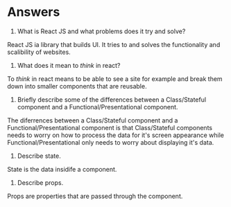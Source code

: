 # Answers

1.  What is React JS and what problems does it try and solve?

React JS ia library that builds UI. It tries to and solves the functionality and scalibility of websites.

1.  What does it mean to _think_ in react?

To _think_ in react means to be able to see a site for example and break them down into smaller components that are reusable.

1.  Briefly describe some of the differences between a Class/Stateful component and a Functional/Presentational component.

The diferrences between a Class/Stateful component and a Functional/Presentational component is that Class/Stateful components needs to worry on how to process the data for it's screen appearance while Functional/Presentational only needs to worry about displaying it's data.

1.  Describe state.

State is the data insidife a component.

1.  Describe props.

Props are properties that are passed through the component.
